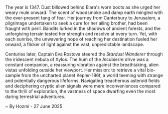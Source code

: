 
The year is 1347.  Dust billowed behind Elara's worn boots as she urged her weary mule onward. The scent of woodsmoke and damp earth mingled with the ever-present tang of fear.  Her journey from Canterbury to Jerusalem, a pilgrimage undertaken to seek a cure for her ailing brother, had been fraught with peril.  Bandits lurked in the shadows of ancient forests, and the unforgiving terrain tested her strength and resolve at every turn.  Yet, with each sunrise, the unwavering hope of reaching her destination fueled her onward, a flicker of light against the vast, unpredictable landscape.

Centuries later, Captain Eva Rostova steered the *Stardust Wanderer* through the iridescent nebula of Xylos.  The hum of the Alcubierre drive was a constant companion, a reassuring vibration against the breathtaking, alien vistas unfolding outside her viewport.  Her mission: to retrieve a vital bio-sample from the uncharted planet Kepler-186f, a world teeming with strange and potentially dangerous lifeforms.  Navigating treacherous asteroid fields and deciphering cryptic alien signals were mere inconveniences compared to the thrill of exploration, the vastness of space dwarfing even the most daring terrestrial adventures.

~ By Hozmi - 27 June 2025
